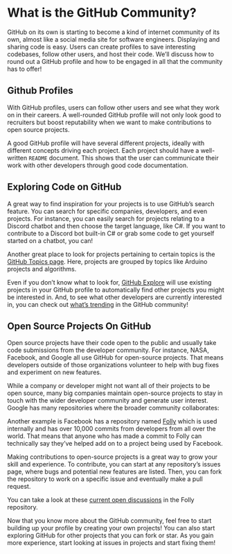 # What is the GitHub Community?

GitHub on its own is starting to become a kind of internet community of its own, almost like a social media site for software engineers. Displaying and sharing code is easy. Users can create profiles to save interesting codebases, follow other users, and host their code. We’ll discuss how to round out a GitHub profile and how to be engaged in all that the community has to offer!

## Github Profiles

With GitHub profiles, users can follow other users and see what they work on in their careers. A well-rounded GitHub profile will not only look good to recruiters but boost reputability when we want to make contributions to open source projects.

A good GitHub profile will have several different projects, ideally with different concepts driving each project. Each project should have a well-written `README` document. This shows that the user can communicate their work with other developers through good code documentation.

## Exploring Code on GitHub

A great way to find inspiration for your projects is to use GitHub’s search feature. You can search for specific companies, developers, and even projects. For instance, you can easily search for projects relating to a Discord chatbot and then choose the target language, like C#. If you want to contribute to a Discord bot built-in C# or grab some code to get yourself started on a chatbot, you can!

Another great place to look for projects pertaining to certain topics is the [GitHub Topics page](https://github.com/topics). Here, projects are grouped by topics like Arduino projects and algorithms.

Even if you don’t know what to look for, [GitHub Explore](https://github.com/explore) will use existing projects in your GitHub profile to automatically find other projects you might be interested in. And, to see what other developers are currently interested in, you can check out [what’s trending](https://github.com/trending) in the GitHub community!

## Open Source Projects On GitHub

Open source projects have their code open to the public and usually take code submissions from the developer community. For instance, NASA, Facebook, and Google all use GitHub for open-source projects. That means developers outside of those organizations volunteer to help with bug fixes and experiment on new features.

While a company or developer might not want all of their projects to be open source, many big companies maintain open-source projects to stay in touch with the wider developer community and generate user interest. Google has many repositories where the broader community collaborates:

Another example is Facebook has a repository named [Folly](https://github.com/facebook/folly) which is used internally and has over 10,000 commits from developers from all over the world. That means that anyone who has made a commit to Folly can technically say they’ve helped add on to a project being used by Facebook.

Making contributions to open-source projects is a great way to grow your skill and experience. To contribute, you can start at any repository’s issues page, where bugs and potential new features are listed. Then, you can fork the repository to work on a specific issue and eventually make a pull request.

You can take a look at these [current open discussions](https://github.com/facebook/folly/issues) in the Folly repository.

Now that you know more about the GitHub community, feel free to start building up your profile by creating your own projects! You can also start exploring GitHub for other projects that you can fork or star. As you gain more experience, start looking at issues in projects and start fixing them!
